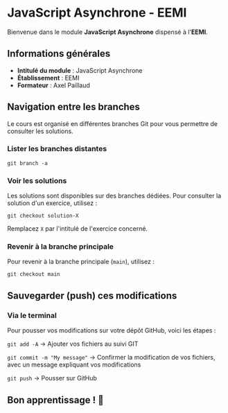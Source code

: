 # JavaScript Asynchrone - EEMI

Bienvenue dans le module **JavaScript Asynchrone** dispensé à l'**EEMI**.

## Informations générales

- **Intitulé du module** : JavaScript Asynchrone
- **Établissement** : EEMI
- **Formateur** : Axel Paillaud

## Navigation entre les branches

Le cours est organisé en différentes branches Git pour vous permettre de 
consulter les solutions.

### Lister les branches distantes

`git branch -a`

### Voir les solutions
Les solutions sont disponibles sur des branches dédiées. Pour consulter la solution d'un exercice, utilisez :

`git checkout solution-X`

Remplacez `X` par l'intitulé de l'exercice concerné.

### Revenir à la branche principale
Pour revenir à la branche principale (`main`), utilisez :

`git checkout main`

## Sauvegarder (push) ces modifications

### Via le terminal

Pour pousser vos modifications sur votre dépôt GitHub, voici les étapes :

`git add -A` -> Ajouter vos fichiers au suivi GIT

`git commit -m "My message"` -> Confirmer la modification de vos fichiers,
avec un message expliquant vos modifications

`git push` -> Pousser sur GitHub

## Bon apprentissage ! 🚀

